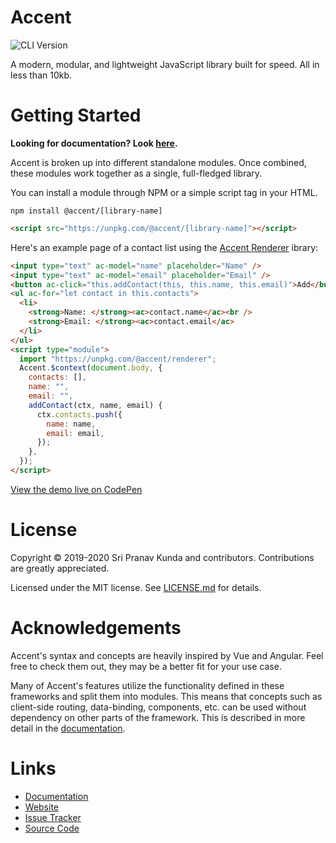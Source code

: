 # Accent

![CLI Version](https://img.shields.io/npm/v/@accent/cli?style=flat-square)

A modern, modular, and lightweight JavaScript library built for speed. All in less than 10kb.

# Getting Started

**Looking for documentation? Look [here](https://accent.js.org/docs).**

Accent is broken up into different standalone modules. Once combined, these modules work together as a single, full-fledged library.

You can install a module through NPM or a simple script tag in your HTML.

```shell
npm install @accent/[library-name]
```

```html
<script src="https://unpkg.com/@accent/[library-name]"></script>
```

Here's an example page of a contact list using the [Accent Renderer](https://accent.js.org/docs/renderer/intro) ibrary:

```html
<input type="text" ac-model="name" placeholder="Name" />
<input type="text" ac-model="email" placeholder="Email" />
<button ac-click="this.addContact(this, this.name, this.email)">Add</button>
<ul ac-for="let contact in this.contacts">
  <li>
    <strong>Name: </strong><ac>contact.name</ac><br />
    <strong>Email: </strong><ac>contact.email</ac>
  </li>
</ul>
<script type="module">
  import "https://unpkg.com/@accent/renderer";
  Accent.$context(document.body, {
    contacts: [],
    name: "",
    email: "",
    addContact(ctx, name, email) {
      ctx.contacts.push({
        name: name,
        email: email,
      });
    },
  });
</script>
```

<a href="https://codepen.io/sripkunda/pen/XWRwwgz" target="_blank">View the demo live on CodePen</a>

# License

Copyright © 2019-2020 Sri Pranav Kunda and contributors. Contributions are greatly appreciated.

Licensed under the MIT license. See [LICENSE.md](LICENSE.md) for details.

# Acknowledgements

Accent's syntax and concepts are heavily inspired by Vue and Angular. Feel free to check them out, they may be a better fit for your use case.

Many of Accent's features utilize the functionality defined in these frameworks and split them into modules. This means that concepts such as client-side routing, data-binding, components, etc. can be used without dependency on other parts of the framework. This is described in more detail in the [documentation](https://accent.js.org/docs).

# Links

- [Documentation](https://accent.js.org/)
- [Website](https://accent.js.org)
- [Issue Tracker](https://github.com/sripkunda/accent/issues)
- [Source Code](https://github.com/sripkunda/accent)
